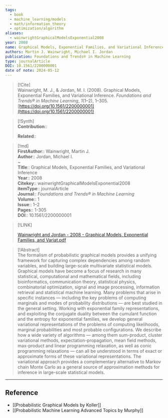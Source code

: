 ```yaml
---
tags:
  - book
  - machine_learning/models
  - math/information_theory
  - optimization/algorithm
aliases:
  - wainwrightGraphicalModelsExponential2008
year: 2008
name: Graphical Models, Exponential Families, and Variational Inference
authors: Martin J. Wainwright, Michael I. Jordan
publication: Foundations and Trends® in Machine Learning
type: journalArticle
DOI: 10.1561/2200000001
date of note: 2024-05-12
---
```


> [!Cite]  
> Wainwright, M. J., & Jordan, M. I. (2008). Graphical Models, Exponential Families, and Variational Inference. _Foundations and Trends® in Machine Learning_, _1_(1–2), 1–305. [https://doi.org/10.1561/2200000001](https://doi.org/10.1561/2200000001)

>[!Synth]  
>**Contribution**::  
>  
>**Related**::   
>  
  
>[!md]  
> **FirstAuthor**:: Wainwright, Martin J.  
> **Author**:: Jordan, Michael I.  
~  
> **Title**:: Graphical Models, Exponential Families, and Variational Inference  
> **Year**:: 2008  
> **Citekey**:: wainwrightGraphicalModelsExponential2008  
> **itemType**:: journalArticle  
> **Journal**:: *Foundations and Trends® in Machine Learning*  
> **Volume**:: 1  
> **Issue**:: 1–2  
> **Pages**:: 1-305  
> **DOI**:: 10.1561/2200000001  

> [!LINK]  
> 
> [Wainwright and Jordan - 2008 - Graphical Models, Exponential Families, and Variat.pdf](file:///home/lukexie/Documents/Papers/storage/JU8T9BYE/Wainwright%20and%20Jordan%20-%202008%20-%20Graphical%20Models,%20Exponential%20Families,%20and%20Variat.pdf) 
>  

> [!Abstract]  
> The formalism of probabilistic graphical models provides a unifying framework for capturing complex dependencies among random variables, and building large-scale multivariate statistical models. Graphical models have become a focus of research in many statistical, computational and mathematical fields, including bioinformatics, communication theory, statistical physics, combinatorial optimization, signal and image processing, information retrieval and statistical machine learning. Many problems that arise in specific instances — including the key problems of computing marginals and modes of probability distributions — are best studied in the general setting. Working with exponential family representations, and exploiting the conjugate duality between the cumulant function and the entropy for exponential families, we develop general variational representations of the problems of computing likelihoods, marginal probabilities and most probable configurations. We describe how a wide variety of algorithms — among them sum-product, cluster variational methods, expectation-propagation, mean field methods, max-product and linear programming relaxation, as well as conic programming relaxations — can all be understood in terms of exact or approximate forms of these variational representations. The variational approach provides a complementary alternative to Markov chain Monte Carlo as a general source of approximation methods for inference in large-scale statistical models.  


-----
## Reference

- [[Probabilistic Graphical Models by Koller]]
- [[Probabilistic Machine Learning Advanced Topics by Murphy]]